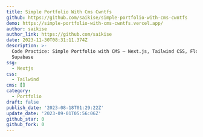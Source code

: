 ```yaml
---
title: Simple Portfolio With Cms Cwntfs
github: https://github.com/saikise/simple-portfolio-with-cms-cwntfs
demo: https://simple-portfolio-with-cms-cwntfs.vercel.app/
author: saikise
author_link: https://github.com/saikise
date: 2023-11-30T08:31:11.374Z
description: >-
  Code Practice: Simple Portfolio with CMS — Next.js, Tailwind CSS, Flowbite,
  Supabase
ssg:
  - Nextjs
css:
  - Tailwind
cms: []
category:
  - Portfolio
draft: false
publish_date: '2023-08-18T01:29:22Z'
update_date: '2023-09-01T05:56:06Z'
github_star: 0
github_fork: 0
---
```

